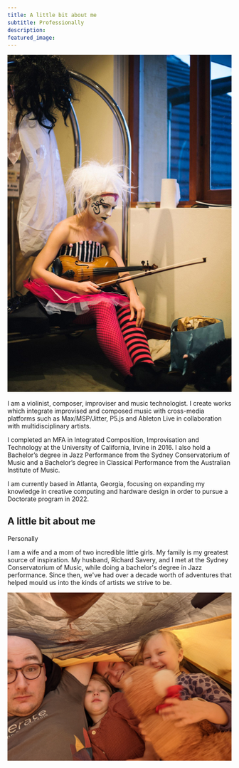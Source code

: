 ```yaml
---
title: A little bit about me
subtitle: Professionally
description:
featured_image:
---
```

![](/images/frekkle.jpg)

I am a violinist, composer, improviser and music technologist. I create works which integrate improvised and composed music with cross-media platforms such as Max/MSP/Jitter, P5.js and Ableton Live in collaboration with multidisciplinary artists.

I completed an MFA in Integrated Composition, Improvisation and Technology at the University of California, Irvine in 2016. I also hold a Bachelor’s degree in Jazz Performance from the Sydney Conservatorium of Music and a Bachelor’s degree in Classical Performance from the Australian Institute of Music.

I am currently based in Atlanta, Georgia, focusing on expanding my knowledge in creative computing and hardware design in order to pursue a Doctorate program in 2022.

## A little bit about me
Personally

I am a wife and a mom of two incredible little girls. My family is my greatest source of inspiration.
My husband, Richard Savery, and I met at the Sydney Conservatorium of Music, while doing a bachelor's degree in Jazz performance. Since then, we've had over a decade worth of adventures that helped mould us into the kinds of artists we strive to be.

![](/images/family.jpg)

